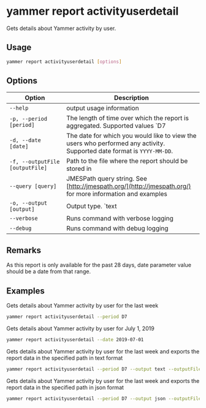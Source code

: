 # yammer report activityuserdetail

Gets details about Yammer activity by user.

## Usage

```sh
yammer report activityuserdetail [options]
```

## Options

Option|Description
------|-----------
`--help`|output usage information
`-p, --period [period]`|The length of time over which the report is aggregated. Supported values `D7|D30|D90|D180`
`-d, --date [date]`|The date for which you would like to view the users who performed any activity. Supported date format is `YYYY-MM-DD`.
`-f, --outputFile [outputFile]`|Path to the file where the report should be stored in
`--query [query]`|JMESPath query string. See [http://jmespath.org/](http://jmespath.org/) for more information and examples
`-o, --output [output]`|Output type. `text|json`. Default `text`
`--verbose`|Runs command with verbose logging
`--debug`|Runs command with debug logging

## Remarks

As this report is only available for the past 28 days, date parameter value should be a date from that range.

## Examples

Gets details about Yammer activity by user for the last week

```sh
yammer report activityuserdetail --period D7
```

Gets details about Yammer activity by user for July 1, 2019

```sh
yammer report activityuserdetail --date 2019-07-01
```

Gets details about Yammer activity by user for the last week and exports the report data in the specified path in text format

```sh
yammer report activityuserdetail --period D7 --output text --outputFile "activityuserdetail.txt"
```

Gets details about Yammer activity by user for the last week and exports the report data in the specified path in json format

```sh
yammer report activityuserdetail --period D7 --output json --outputFile "activityuserdetail.json"
```
